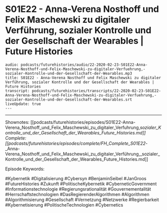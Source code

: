 # S01E22 - Anna-Verena Nosthoff und Felix Maschewski zu digitaler Verführung, sozialer Kontrolle und der Gesellschaft der Wearables | Future Histories

```audio-note
audio: podcasts/futurehistories/audio/22-2020-02-23-S01E22-Anna-Verena-Nosthoff-und-Felix-Maschewski-zu-digitaler-Verfuehrung,-sozialer-Kontrolle-und-der-Gesellschaft-der-Wearables.mp3
title: S01E22 - Anna-Verena Nosthoff und Felix Maschewski zu digitaler Verführung, sozialer Kontrolle und der Gesellschaft der Wearables | Future Histories
transcript: podcasts/futurehistories/transcripts/22-2020-02-23-S01E22-Anna-Verena-Nosthoff-und-Felix-Maschewski-zu-digitaler-Verfuehrung,-sozialer-Kontrolle-und-der-Gesellschaft-der-Wearables.srt
liveUpdate: true
---

```
---

Shownotes: [[podcasts/futurehistories/episodes/S01E22-Anna-Verena_Nosthoff_und_Felix_Maschewski_zu_digitaler_Verfuhrung,_sozialer_Kontrolle_und_der_Gesellschaft_der_Wearables_Future_Histories.md]]
Complete: [[podcasts/futurehistories/episodes/complete/FH_Complete_S01E22_-_Anna-Verena_Nosthoff_und_Felix_Maschewski_zu_digitaler_Verführung,_sozialer_Kontrolle_und_der_Gesellschaft_der_Wearables_Future_Histories.md]]


Episode Keywords:

#Kybernetik #Digitalisierung #Cybersyn #BenjaminSeibel #JanGroos #FutureHistories #Zukunft #PolitischeKybernetik #CyberneticGovernment #Informationstechnologie #Regierungsrationalität #Gouvernementalität #Herrschaftstechnologien #DasRegierenderAlgorithmen #Algorithmen #Algorithmisierung #Gesellschaft #Vernetzung #Netzwerke #Regierbarkeit #Kybernetisierung #PolitischeTechnologien #Cybernetics
